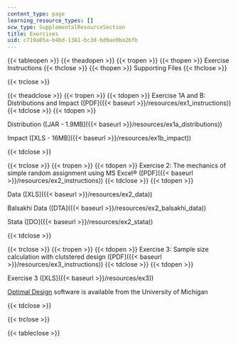 ```yaml
---
content_type: page
learning_resource_types: []
ocw_type: SupplementalResourceSection
title: Exercises
uid: c719a05a-b4bd-1381-bc3d-bd9ae0ba26fb
---
```


{{< tableopen >}}
{{< theadopen >}}
{{< tropen >}}
{{< thopen >}}
Exercise Instructions
{{< thclose >}}
{{< thopen >}}
Supporting Files
{{< thclose >}}

{{< trclose >}}

{{< theadclose >}}
{{< tropen >}}
{{< tdopen >}}
Exercise 1A and B: Distributions and Impact ([PDF]({{< baseurl >}}/resources/ex1_instructions))
{{< tdclose >}}
{{< tdopen >}}


Distribution ([JAR - 1.9MB]({{< baseurl >}}/resources/ex1a_distributions))

Impact ([XLS - 16MB]({{< baseurl >}}/resources/ex1b_impact))


{{< tdclose >}}

{{< trclose >}}
{{< tropen >}}
{{< tdopen >}}
Exercise 2: The mechanics of simple random assignment using MS Excel® ([PDF]({{< baseurl >}}/resources/ex2_instructions))
{{< tdclose >}}
{{< tdopen >}}


Data ([XLS]({{< baseurl >}}/resources/ex2_data))

Balsakhi Data ([DTA]({{< baseurl >}}/resources/ex2_balsakhi_data))

Stata ([DO]({{< baseurl >}}/resources/ex2_stata))


{{< tdclose >}}

{{< trclose >}}
{{< tropen >}}
{{< tdopen >}}
Exercise 3: Sample size calculation with clutstered design ([PDF]({{< baseurl >}}/resources/ex3_instructions))
{{< tdclose >}}
{{< tdopen >}}


Exercise 3 ([XLS]({{< baseurl >}}/resources/ex3))

[Optimal Design](https://sites.google.com/site/optimaldesignsoftware/home) software is available from the University of Michigan


{{< tdclose >}}

{{< trclose >}}

{{< tableclose >}}